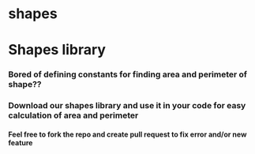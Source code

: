 # shapes
<html>
<h1> Shapes library</h1>

<h3>Bored of defining constants for finding area and perimeter of shape??</h3>
<h3>Download our shapes library and use it in your code for easy calculation of area and perimeter</h3>

<h4>Feel free to fork the repo and create pull request to fix error and/or new feature</h4>
</html>
